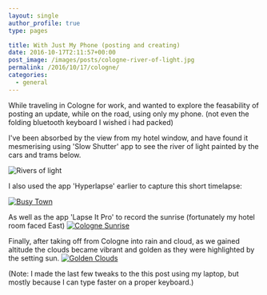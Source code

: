 ```yaml
---
layout: single
author_profile: true
type: pages

title: With Just My Phone (posting and creating)
date: 2016-10-17T2:11:57+00:00
post_image: /images/posts/cologne-river-of-light.jpg
permalink: /2016/10/17/cologne/
categories:
  - general
---
```

While traveling in Cologne for work, and wanted to explore the feasability of posting an update, while on the road, using only my phone. (not even the folding bluetooth keyboard I wished i had packed)

I've been absorbed by the view from my hotel window, and have found it mesmerising using 'Slow Shutter' app to see the river of light painted by the cars and trams below.

![Rivers of light]({{site.url}}/images/posts/cologne-river-of-light.jpg)

I also used the app 'Hyperlapse' earlier to capture this short timelapse:

[![Busy Town]({{site.url}}/images/posts/cologne-vimeo.jpg)](https://vimeo.com/187689565 "Busy town - Cologne - Click to Watch!")

As well as the app 'Lapse It Pro' to record the sunrise (fortunately my hotel room faced East)
[![Cologne Sunrise]({{site.url}}/images/posts/cologne-sunrise-vimeo.png)](https://vimeo.com/187894953 "Cologne Sunrise - Click to Watch!")

Finally, after taking off from Cologne into rain and cloud, as we gained altitude the clouds became vibrant and golden as they were highlighted by the setting sun.
[![Golden Clouds]({{site.url}}/images/posts/golden-clouds-vimeo.png)](https://vimeo.com/187898445 "Golden Clours - Click to Watch!")

(Note: I made the last few tweaks to the this post using my laptop, but mostly because I can type faster on a proper keyboard.)
